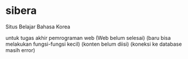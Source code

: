 # sibera
Situs Belajar Bahasa Korea

untuk tugas akhir pemrograman web
(Web belum selesai)
(baru bisa melakukan fungsi-fungsi kecil)
(konten belum diisi)
(koneksi ke database masih error)
